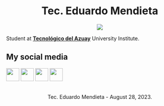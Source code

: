 <p align="center">
  <h1 align="center">Tec. Eduardo Mendieta</h1>
</p>

<p align="center">
  <img src="https://readme-typing-svg.demolab.com?font=BlinkMacSystemFont&weight=200&size=20&duration=4000&pause=1500&color=1B77F0&center=true&vCenter=true&width=244&height=24&lines=TEC.+MENDUX+࿐">
</p>

Student at <b><a href="https://www.tecazuay.edu.ec/main/index.php">Tecnológico del Azuay</a></b> University Institute.

##  My social media

[<img height="35px" src="https://github-production-user-asset-6210df.s3.amazonaws.com/143306080/263509537-b3d0f5ae-1436-4806-babb-5f44b3667e91.png"/>](https://www.facebook.com/profile.php?id=100093377357237)
[<img height="35px" src="https://github-production-user-asset-6210df.s3.amazonaws.com/143306080/263509538-88d8ec66-4c44-4b60-9167-64ca97862f62.png"/>](https://www.instagram.com/tecmendux)
[<img height="35px" src="https://github-production-user-asset-6210df.s3.amazonaws.com/143306080/263509543-cbc3e5e6-484f-4217-842a-1d70ba281cc7.png"/>](https://www.threads.net/@tecmendux)
[<img height="35px" src="https://github-production-user-asset-6210df.s3.amazonaws.com/143306080/263509547-fce99c82-fe70-4ec5-81d3-9e823c6cff78.png"/>](https://www.tiktok.com/@tecmendux)

<br/>
<div align="center">
  Tec. Eduardo Mendieta - August 28, 2023.
</div>

